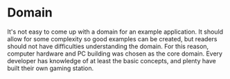# Domain

It's not easy to come up with a domain for an example application.
It should allow for some complexity so good examples can be created, but readers should not have difficulties
understanding the domain.
For this reason, computer hardware and PC building was chosen as the core domain.
Every developer has knowledge of at least the basic concepts, and plenty have built their own gaming station.